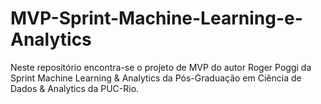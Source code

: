 # MVP-Sprint-Machine-Learning-e-Analytics
Neste repositório encontra-se o projeto de MVP do autor Roger Poggi da Sprint Machine Learning & Analytics da Pós-Graduação em Ciência de Dados & Analytics da PUC-Rio.

